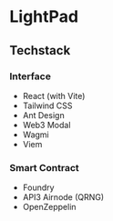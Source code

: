 # LightPad

## Techstack

### Interface
- React (with Vite)
- Tailwind CSS
- Ant Design
- Web3 Modal
- Wagmi
- Viem
  
### Smart Contract
-  Foundry
-  API3 Airnode (QRNG)
-  OpenZeppelin
